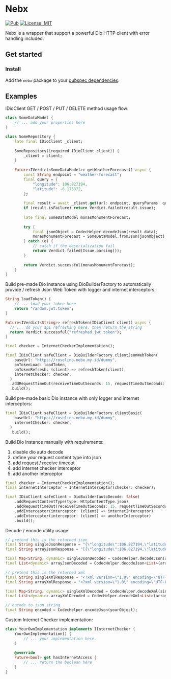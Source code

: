 # Nebx

[![Pub](https://img.shields.io/pub/v/nebx.svg)](https://pub.dev/packages/nebx)
[![License: MIT](https://img.shields.io/badge/License-MIT-yellow.svg)](https://github.com/enricoroselino/nebx-flutter/blob/master/LICENSE)

Nebx is a wrapper that support a powerful Dio HTTP client with error handling included.

## Get started

### Install

Add the `nebx` package to your [pubspec dependencies](https://pub.dev/packages/nebx/install).

## Examples

IDioClient GET / POST / PUT / DELETE method usage flow:

```dart
class SomeDataModel {
    // ... add your properties here
}

class SomeRepository {
    late final IDioClient _client;
    
    SomeRepository({required IDioClient client}) {
        _client = client;
    }
    
    Future<IVerdict<SomeDataModel>> getWeatherForecast() async {
        const String endpoint = "weather-forecast";
        final query = {
            "longitude": 106.827194,
            "latitude": -6.175372,
        };
        
        final result = await _client.get(url: endpoint, queryParams: query);
        if (result.isFailure) return Verdict.failed(result.issue);
        
        late final SomeDataModel monasMonumentForecast;
        
        try {
            final jsonObject = CodecHelper.decodeJson(result.data);
            monasMonumentForecast = SomeDataModel.fromJson(jsonObject);
        } catch (e) {
            // catch if the deserialization fail
            return Verdict.failed(Issue.parsing());
        }
        
        return Verdict.successful(monasMonumentForecast);
    }
}
```

Build pre-made Dio instance using DioBuilderFactory to automatically provide / refresh Json Web Token with logger and
internet interceptors:

```dart
String loadToken() {
    // ... load your token here
    return "random.jwt.token";
}

Future<IVerdict<String>> refreshToken(IDioClient client) async {
  // ... do your api refreshing here, then return the string
  return Verdict.successful("refreshed.jwt.token");
}

final checker = InternetCheckerImplementation();

final IDioClient safeClient = DioBuilderFactory.clientJsonWebToken(
    baseUrl: "https://roselino.nebx.my.id/dummy",
    onTokenLoad: loadToken,
    onTokenRefresh: (client) => refreshToken(client),
    internetChecker: checker,
  )
  .addRequestTimeOut(receiveTimeOutSeconds: 15, requestTimeOutSeconds: 5)
  .build();
```

Build pre-made basic Dio instance with only logger and internet interceptors:

```dart
final IDioClient safeClient = DioBuilderFactory.clientBasic(
    baseUrl: "https://roselino.nebx.my.id/dummy",
    internetChecker: checker,
  )
  .build();
```

Build Dio instance manually with requirements:

1. disable dio auto decode
2. define your request content type into json
3. add request / receive timeout
4. add internet checker interceptor
5. add another interceptor

```dart
final checker = InternetCheckerImplementation();
final internetInterceptor = InternetInterceptor(checker: checker);

final IDioClient safeClient = DioBuilder(autoDecode: false)
    .addRequestContentType(type: HttpContentType.json)
    .addRequestTimeOut(receiveTimeOutSeconds: 15, requestTimeOutSeconds: 5)
    .addInterceptor(interceptor: (client) => internetInterceptor)
    .addInterceptor(interceptor: (client) => anotherInterceptor)
    .build();
```

Decode / encode utility usage:

```dart
// pretend this is the returned json
final String singleJsonResponse = "{\"longitude\":106.827194,\"latitude\":-6.175372,};";
final String arrayJsonResponse = "[{\"longitude\":106.827194,\"latitude\":-6.175372,},{\"longitude\":106.827194,\"latitude\":-6.175372,}]";

final Map<String, dynamic> singleJsonDecoded = CodecHelper.decodeJson(singleResponse);
final List<dynamic> arrayJsonDecoded = CodecHelper.decodeJson<List>(arrayResponse);

// pretend this is the returned xml
final String singleXmlResponse = "<?xml version=\"1.0\" encoding=\"UTF-8\" ?><root><data><longitude>106.827194<\/longitude><latitude>-6.175372<\/latitude><\/data><\/root>";
final String arrayXmlResponse = "<?xml version=\"1.0\" encoding=\"UTF-8\" ?><root><data><longitude>106.827194<\/longitude><latitude>-6.175372<\/latitude><\/data><data><longitude>106.827194<\/longitude><latitude>-6.175372<\/latitude><\/data><\/root>";

final Map<String, dynamic> singleXmlDecoded = CodecHelper.decodeXml(singleXmlResponse);
final List<dynamic> arrayXmlDecoded = CodecHelper.decodeXml<List>(arrayXmlResponse);

// encode to json string
final String encoded = CodecHelper.encodeJson(yourObject);
```

Custom Internet Checker implementation:

```dart
class YourOwnImplementation implements IInternetChecker {
    YourOwnImplementation() {
        // ... your implementation here.
    }
    
    @override
    Future<bool> get hasInternetAccess {
        // ... return the boolean here 
    }
}
```
